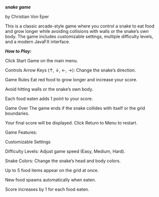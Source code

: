 ***snake game***

by Christian Von Eper


This is a classic arcade-style game where you control a snake to eat food and grow longer while avoiding collisions with walls or the snake’s own body. The game includes customizable settings, multiple difficulty levels, and a modern JavaFX interface.


***How to Play:***

Click Start Game on the main menu.

Controls
Arrow Keys (↑, ↓, ←, →): Change the snake’s direction.

Game Rules
Eat red food to grow longer and increase your score.

Avoid hitting walls or the snake’s own body.

Each food eaten adds 1 point to your score.

Game Over
The game ends if the snake collides with itself or the grid boundaries.

Your final score will be displayed. Click Return to Menu to restart.


Game Features:

Customizable Settings

Difficulty Levels: Adjust game speed (Easy, Medium, Hard).

Snake Colors: Change the snake’s head and body colors.

Up to 5 food items appear on the grid at once.

New food spawns automatically when eaten.

Score increases by 1 for each food eaten.
